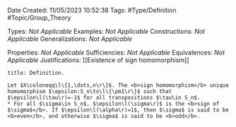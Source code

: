<div class="topSpace"></div>

Date Created: 11/05/2023 10:52:38
Tags: #Type/Definition #Topic/Group_Theory

Types: <i>Not Applicable</i>
Examples: <i>Not Applicable</i>
Constructions: <i>Not Applicable</i>
Generalizations: <i>Not Applicable</i>

Properties: <i>Not Applicable</i>
Sufficiencies: <i>Not Applicable</i>
Equivalences: <i>Not Applicable</i>
Justifications: [[Existence of sign homomorphism]]

``` ad-Definition
title: Definition.

Let $X\coloneqq\l\{1,\dots,n\r\}$. The <b>sign homomorphism</b> unique homomorphism $\epsilon:S_n\to\l\{\pm1\r\}$ such that $\epsilon\l(\tau\r)=-1$ for all transpositions $\tau\in S_n$.
* For all $\sigma\in S_n$, $\epsilon\l(\sigma\r)$ is the <b>sign of $\sigma$</b>. If $\epsilon\l(\alpha\r)=1$, then $\sigma$ is said to be <b>even</b>, and otherwise $\sigma$ is said to be <b>odd</b>.

```
